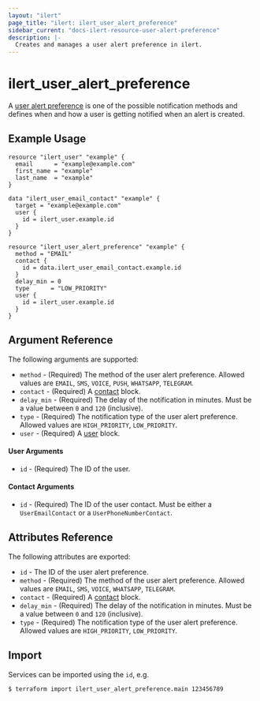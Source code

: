 ```yaml
---
layout: "ilert"
page_title: "ilert: ilert_user_alert_preference"
sidebar_current: "docs-ilert-resource-user-alert-preference"
description: |-
  Creates and manages a user alert preference in ilert.
---
```


# ilert_user_alert_preference

A [user alert preference](https://api.ilert.com/api-docs/#tag/Notification-Preferences) is one of the possible notification methods and defines when and how a user is getting notified when an alert is created.

## Example Usage

```hcl
resource "ilert_user" "example" {
  email      = "example@example.com"
  first_name = "example"
  last_name  = "example"
}

data "ilert_user_email_contact" "example" {
  target = "example@example.com"
  user {
    id = ilert_user.example.id
  }
}

resource "ilert_user_alert_preference" "example" {
  method = "EMAIL"
  contact {
    id = data.ilert_user_email_contact.example.id
  }
  delay_min = 0
  type      = "LOW_PRIORITY"
  user {
    id = ilert_user.example.id
  }
}
```

## Argument Reference

The following arguments are supported:

- `method` - (Required) The method of the user alert preference. Allowed values are `EMAIL`, `SMS`, `VOICE`, `PUSH`, `WHATSAPP`, `TELEGRAM`.
- `contact` - (Required) A [contact](#contact-arguments) block.
- `delay_min` - (Required) The delay of the notification in minutes. Must be a value between `0` and `120` (inclusive).
- `type` - (Required) The notification type of the user alert preference. Allowed values are `HIGH_PRIORITY`, `LOW_PRIORITY`.
- `user` - (Required) A [user](#user-arguments) block.

#### User Arguments

- `id` - (Required) The ID of the user.

#### Contact Arguments

- `id` - (Required) The ID of the user contact. Must be either a `UserEmailContact` or a `UserPhoneNumberContact`.

## Attributes Reference

The following attributes are exported:

- `id` - The ID of the user alert preference.
- `method` - (Required) The method of the user alert preference. Allowed values are `EMAIL`, `SMS`, `VOICE`, `WHATSAPP`, `TELEGRAM`.
- `contact` - (Required) A [contact](#contact-arguments) block.
- `delay_min` - (Required) The delay of the notification in minutes. Must be a value between `0` and `120` (inclusive).
- `type` - (Required) The notification type of the user alert preference. Allowed values are `HIGH_PRIORITY`, `LOW_PRIORITY`.

## Import

Services can be imported using the `id`, e.g.

```sh
$ terraform import ilert_user_alert_preference.main 123456789
```
